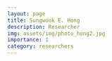 ```yaml
---
layout: page
title: Sungwook E. Hong
description: Researcher
img: assets/img/photo_hong2.jpg
importance: 1
category: researchers
---
```

